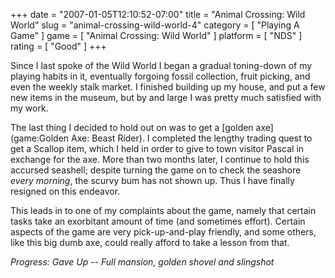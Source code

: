 +++
date = "2007-01-05T12:10:52-07:00"
title = "Animal Crossing: Wild World"
slug = "animal-crossing-wild-world-4"
category = [ "Playing A Game" ]
game = [ "Animal Crossing: Wild World" ]
platform = [ "NDS" ]
rating = [ "Good" ]
+++

Since I last spoke of the Wild World I began a gradual toning-down of my playing habits in it, eventually forgoing fossil collection, fruit picking, and even the weekly stalk market.  I finished building up my house, and put a few new items in the museum, but by and large I was pretty much satisfied with my work.

The last thing I decided to hold out on was to get a [golden axe](game:Golden Axe: Beast Rider).  I completed the lengthy trading quest to get a Scallop item, which I held in order to give to town visitor Pascal in exchange for the axe.  More than two months later, I continue to hold this accursed seashell; despite turning the game on to check the seashore <i>every morning</i>, the scurvy bum has not shown up.  Thus I have finally resigned on this endeavor.

This leads in to one of my complaints about the game, namely that certain tasks take an exorbitant amount of time (and sometimes effort).  Certain aspects of the game are very pick-up-and-play friendly, and some others, like this big dumb axe, could really afford to take a lesson from that.

<i>Progress: Gave Up -- Full mansion, golden shovel and slingshot</i>